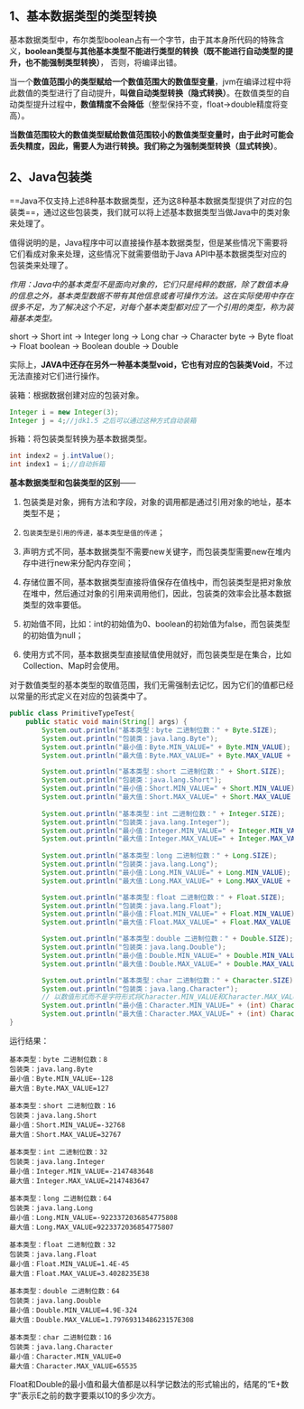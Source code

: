 
## 1、基本数据类型的类型转换

基本数据类型中，布尔类型boolean占有一个字节，由于其本身所代码的特殊含义，**boolean类型与其他基本类型不能进行类型的转换（既不能进行自动类型的提升，也不能强制类型转换）**， 否则，将编译出错。

当一个**数值范围小的类型赋给一个数值范围大的数值型变量**，jvm在编译过程中将此数值的类型进行了自动提升，**叫做自动类型转换（隐式转换）**。在数值类型的自动类型提升过程中，**数值精度不会降低**（整型保持不变，float->double精度将变高）。

**当数值范围较大的数值类型赋给数值范围较小的数值类型变量时，由于此时可能会丢失精度，因此，需要人为进行转换。我们称之为强制类型转换（显式转换）**。

## 2、Java包装类

==Java不仅支持上述8种基本数据类型，还为这8种基本数据类型提供了对应的包装类==，通过这些包装类，我们就可以将上述基本数据类型当做Java中的类对象来处理了。

值得说明的是，Java程序中可以直接操作基本数据类型，但是某些情况下需要将它们看成对象来处理，这些情况下就需要借助于Java API中基本数据类型对应的包装类来处理了。

_作用：Java中的基本类型不是面向对象的，它们只是纯粹的数据，除了数值本身的信息之外，基本类型数据不带有其他信息或者可操作方法。这在实际使用中存在很多不足，为了解决这个不足，对每个基本类型都对应了一个引用的类型，称为装箱基本类型。_

  
short → Short
int → Integer
long → Long
char → Character
byte → Byte
float → Float
boolean → Boolean
double → Double

实际上，**JAVA中还存在另外一种基本类型void，它也有对应的包装类Void**，不过无法直接对它们进行操作。

装箱：根据数据创建对应的包装对象。

```java
Integer i = new Integer(3);
Integer j = 4;//jdk1.5 之后可以通过这种方式自动装箱
```

拆箱：将包装类型转换为基本数据类型。

```java
int index2 = j.intValue();
int index1 = i;//自动拆箱
```

**基本数据类型和包装类型的区别**——

1. 包装类是对象，拥有方法和字段，对象的调用都是通过引用对象的地址，基本类型不是；

2. `包装类型是引用的传递，基本类型是值的传递`；

3. 声明方式不同，基本数据类型不需要new关键字，而包装类型需要new在堆内存中进行new来分配内存空间；

4. 存储位置不同，基本数据类型直接将值保存在值栈中，而包装类型是把对象放在堆中，然后通过对象的引用来调用他们，因此，包装类的效率会比基本数据类型的效率要低。

5. 初始值不同，比如：int的初始值为0、boolean的初始值为false，而包装类型的初始值为null；

6. 使用方式不同，基本数据类型直接赋值使用就好，而包装类型是在集合，比如Collection、Map时会使用。

  
对于数值类型的基本类型的取值范围，我们无需强制去记忆，因为它们的值都已经以常量的形式定义在对应的包装类中了。

```java
public class PrimitiveTypeTest{
    public static void main(String[] args) {
        System.out.println("基本类型：byte 二进制位数：" + Byte.SIZE);
        System.out.println("包装类：java.lang.Byte");
        System.out.println("最小值：Byte.MIN_VALUE=" + Byte.MIN_VALUE);
        System.out.println("最大值：Byte.MAX_VALUE=" + Byte.MAX_VALUE + "\n");

        System.out.println("基本类型：short 二进制位数：" + Short.SIZE);
        System.out.println("包装类：java.lang.Short");
        System.out.println("最小值：Short.MIN_VALUE=" + Short.MIN_VALUE);
        System.out.println("最大值：Short.MAX_VALUE=" + Short.MAX_VALUE + "\n");
 
        System.out.println("基本类型：int 二进制位数：" + Integer.SIZE);
        System.out.println("包装类：java.lang.Integer");
        System.out.println("最小值：Integer.MIN_VALUE=" + Integer.MIN_VALUE);
        System.out.println("最大值：Integer.MAX_VALUE=" + Integer.MAX_VALUE + "\n");
    
        System.out.println("基本类型：long 二进制位数：" + Long.SIZE);
        System.out.println("包装类：java.lang.Long");
        System.out.println("最小值：Long.MIN_VALUE=" + Long.MIN_VALUE);
        System.out.println("最大值：Long.MAX_VALUE=" + Long.MAX_VALUE + "\n");

        System.out.println("基本类型：float 二进制位数：" + Float.SIZE);
        System.out.println("包装类：java.lang.Float");
        System.out.println("最小值：Float.MIN_VALUE=" + Float.MIN_VALUE);
        System.out.println("最大值：Float.MAX_VALUE=" + Float.MAX_VALUE + "\n");

        System.out.println("基本类型：double 二进制位数：" + Double.SIZE);
        System.out.println("包装类：java.lang.Double");
        System.out.println("最小值：Double.MIN_VALUE=" + Double.MIN_VALUE);
        System.out.println("最大值：Double.MAX_VALUE=" + Double.MAX_VALUE + "\n");

        System.out.println("基本类型：char 二进制位数：" + Character.SIZE);
        System.out.println("包装类：java.lang.Character");
        // 以数值形式而不是字符形式将Character.MIN_VALUE和Character.MAX_VALUE输出到控制台
        System.out.println("最小值：Character.MIN_VALUE=" + (int) Character.MIN_VALUE);
        System.out.println("最大值：Character.MAX_VALUE=" + (int) Character.MAX_VALUE);
}
```

运行结果：

```text
基本类型：byte 二进制位数：8
包装类：java.lang.Byte
最小值：Byte.MIN_VALUE=-128
最大值：Byte.MAX_VALUE=127

基本类型：short 二进制位数：16
包装类：java.lang.Short
最小值：Short.MIN_VALUE=-32768
最大值：Short.MAX_VALUE=32767

基本类型：int 二进制位数：32
包装类：java.lang.Integer
最小值：Integer.MIN_VALUE=-2147483648
最大值：Integer.MAX_VALUE=2147483647

基本类型：long 二进制位数：64
包装类：java.lang.Long
最小值：Long.MIN_VALUE=-9223372036854775808
最大值：Long.MAX_VALUE=9223372036854775807

基本类型：float 二进制位数：32
包装类：java.lang.Float
最小值：Float.MIN_VALUE=1.4E-45
最大值：Float.MAX_VALUE=3.4028235E38

基本类型：double 二进制位数：64
包装类：java.lang.Double
最小值：Double.MIN_VALUE=4.9E-324
最大值：Double.MAX_VALUE=1.7976931348623157E308

基本类型：char 二进制位数：16
包装类：java.lang.Character
最小值：Character.MIN_VALUE=0
最大值：Character.MAX_VALUE=65535
```

Float和Double的最小值和最大值都是以科学记数法的形式输出的，结尾的“E+数字”表示E之前的数字要乘以10的多少次方。